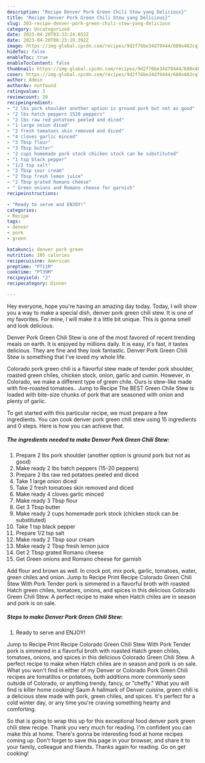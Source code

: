 ```yaml
---
description: "Recipe Denver Pork Green Chili Stew yang Delicious}"
title: "Recipe Denver Pork Green Chili Stew yang Delicious}"
slug: 303-recipe-denver-pork-green-chili-stew-yang-delicious
category: Uncategorized
date: 2023-04-20T03:33:24.652Z
date: 2023-04-28T08:23:19.392Z
image: https://img-global.cpcdn.com/recipes/9d2f76be34d79444/680x482cq70/denver-pork-green-chili-stew-recipe-main-photo.jpg
hideToc: false
enableToc: true
enableTocContent: false
thumbnail: https://img-global.cpcdn.com/recipes/9d2f76be34d79444/680x482cq70/denver-pork-green-chili-stew-recipe-main-photo.jpg
cover: https://img-global.cpcdn.com/recipes/9d2f76be34d79444/680x482cq70/denver-pork-green-chili-stew-recipe-main-photo.jpg
author: Admin
authorAv: notfound
ratingvalue: 3
reviewcount: 20
recipeingredient:
- "2 lbs pork shoulder another option is ground pork but not as good"
- "2 lbs hatch peppers 1520 peppers"
- "2 lbs raw red potatoes peeled and diced"
- "1 large onion diced"
- "2 fresh tomatoes skin removed and diced"
- "4 cloves garlic minced"
- "3 Tbsp flour"
- "3 Tbsp butter"
- "2 cups homemade pork stock chicken stock can be substituted"
- "1 tsp black pepper"
- "1/2 tsp salt"
- "2 Tbsp sour cream"
- "2 Tbsp fresh lemon juice"
- "2 Tbsp grated Romano cheese"
- " Green onions and Romano cheese for garnish"
recipeinstructions:

- "Ready to serve and ENJOY!"
categories:
- Recipe
tags:
- denver
- pork
- green

katakunci: denver pork green 
nutrition: 105 calories
recipecuisine: American
preptime: "PT11M"
cooktime: "PT39M"
recipeyield: "2"
recipecategory: Dinner

---
```



Hey everyone, hope you're having an amazing day today. Today, I will show you a way to make a special dish, denver pork green chili stew. It is one of my favorites. For mine, I will make it a little bit unique. This is gonna smell and look delicious.

Denver Pork Green Chili Stew is one of the most favored of recent trending meals on earth. It is enjoyed by millions daily. It is easy, it's fast, it tastes delicious. They are fine and they look fantastic. Denver Pork Green Chili Stew is something that I've loved my whole life.

Colorado pork green chili is a flavorful stew made of tender pork shoulder, roasted green chiles, chicken stock, onion, garlic and cumin. However, in Colorado, we make a different type of green chile. Ours is stew-like made with fire-roasted tomatoes.. Jump to Recipe The BEST Green Chile Stew is loaded with bite-size chunks of pork that are seasoned with onion and plenty of garlic.


To get started with this particular recipe, we must prepare a few ingredients. You can cook denver pork green chili stew using 15 ingredients and 0 steps. Here is how you can achieve that.

<!--inarticleads1-->

##### The ingredients needed to make Denver Pork Green Chili Stew:

1. Prepare 2 lbs pork shoulder (another option is ground pork but not as good)
1. Make ready 2 lbs hatch peppers (15-20 peppers)
1. Prepare 2 lbs raw red potatoes peeled and diced
1. Take 1 large onion diced
1. Take 2 fresh tomatoes skin removed and diced
1. Make ready 4 cloves garlic minced
1. Make ready 3 Tbsp flour
1. Get 3 Tbsp butter
1. Make ready 2 cups homemade pork stock (chicken stock can be substituted)
1. Take 1 tsp black pepper
1. Prepare 1/2 tsp salt
1. Make ready 2 Tbsp sour cream
1. Make ready 2 Tbsp fresh lemon juice
1. Get 2 Tbsp grated Romano cheese
1. Get  Green onions and Romano cheese for garnish


Add flour and brown as well. In crock pot, mix pork, garlic, tomatoes, water, green chiles and onion. Jump to Recipe Print Recipe Colorado Green Chili Stew With Pork Tender pork is simmered in a flavorful broth with roasted Hatch green chiles, tomatoes, onions, and spices in this delicious Colorado Green Chili Stew. A perfect recipe to make when Hatch chiles are in season and pork is on sale. 

<!--inarticleads2-->

##### Steps to make Denver Pork Green Chili Stew:


1. Ready to serve and ENJOY!

Jump to Recipe Print Recipe Colorado Green Chili Stew With Pork Tender pork is simmered in a flavorful broth with roasted Hatch green chiles, tomatoes, onions, and spices in this delicious Colorado Green Chili Stew. A perfect recipe to make when Hatch chiles are in season and pork is on sale. What you won&#39;t find in either of my Denver or Colorado Pork Green Chili recipes are tomatillos or potatoes, both additions more commonly seen outside of Colorado, or anything trendy, fancy, or &#34;cheffy.&#34; What you will find is killer home cooking! Saum A hallmark of Denver cuisine, green chili is a delicious stew made with pork, green chiles, and spices. It&#39;s perfect for a cold winter day, or any time you&#39;re craving something hearty and comforting. 

So that is going to wrap this up for this exceptional food denver pork green chili stew recipe. Thank you very much for reading. I'm confident you can make this at home. There's gonna be interesting food at home recipes coming up. Don't forget to save this page in your browser, and share it to your family, colleague and friends. Thanks again for reading. Go on get cooking!
